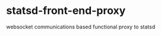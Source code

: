 statsd-front-end-proxy
======================

websocket communications based functional proxy to statsd
